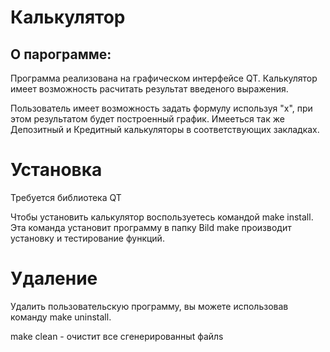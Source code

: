 
# Калькулятор

## О парограмме:
Программа реализована на графическом интерфейсе QT. Калькулятор имеет возможность расчитать результат введеного выражения.

Пользователь имеет возможность задать  формулу используя "x", при этом результатом будет построенный график.
Имееться так же Депозитный и Кредитный калькуляторы в соответствующих закладках.


# Установка
Требуется библиотека QT

Чтобы установить калькулятор воспользуетесь командой make install. Эта команда установит программу в папку Bild
make производит установку и тестирование функций.

# Удаление
Удалить пользовательскую программу, вы можете использовав команду make uninstall.

make clean - очистит все сгенерированныt файлs




